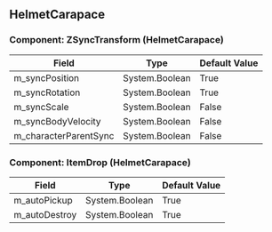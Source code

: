 ## HelmetCarapace

### Component: ZSyncTransform (HelmetCarapace)

|Field|Type|Default Value|
|---|---|---|
|m_syncPosition|System.Boolean|True|
|m_syncRotation|System.Boolean|True|
|m_syncScale|System.Boolean|False|
|m_syncBodyVelocity|System.Boolean|False|
|m_characterParentSync|System.Boolean|False|

### Component: ItemDrop (HelmetCarapace)

|Field|Type|Default Value|
|---|---|---|
|m_autoPickup|System.Boolean|True|
|m_autoDestroy|System.Boolean|True|

